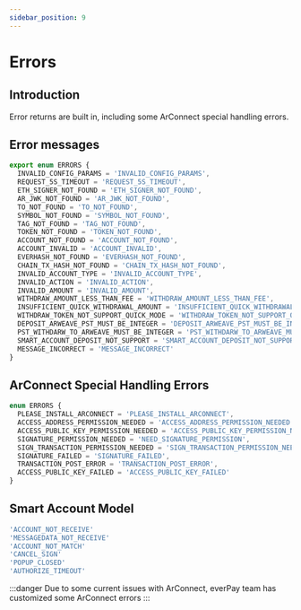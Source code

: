 ```yaml
---
sidebar_position: 9
---
```


# Errors

## Introduction

Error returns are built in, including some ArConnect special handling errors.

## Error messages

```ts
export enum ERRORS {
  INVALID_CONFIG_PARAMS = 'INVALID_CONFIG_PARAMS',
  REQUEST_5S_TIMEOUT = 'REQUEST_5S_TIMEOUT',
  ETH_SIGNER_NOT_FOUND = 'ETH_SIGNER_NOT_FOUND',
  AR_JWK_NOT_FOUND = 'AR_JWK_NOT_FOUND',
  TO_NOT_FOUND = 'TO_NOT_FOUND',
  SYMBOL_NOT_FOUND = 'SYMBOL_NOT_FOUND',
  TAG_NOT_FOUND = 'TAG_NOT_FOUND',
  TOKEN_NOT_FOUND = 'TOKEN_NOT_FOUND',
  ACCOUNT_NOT_FOUND = 'ACCOUNT_NOT_FOUND',
  ACCOUNT_INVALID = 'ACCOUNT_INVALID',
  EVERHASH_NOT_FOUND = 'EVERHASH_NOT_FOUND',
  CHAIN_TX_HASH_NOT_FOUND = 'CHAIN_TX_HASH_NOT_FOUND',
  INVALID_ACCOUNT_TYPE = 'INVALID_ACCOUNT_TYPE',
  INVALID_ACTION = 'INVALID_ACTION',
  INVALID_AMOUNT = 'INVALID_AMOUNT',
  WITHDRAW_AMOUNT_LESS_THAN_FEE = 'WITHDRAW_AMOUNT_LESS_THAN_FEE',
  INSUFFICIENT_QUICK_WITHDRAWAL_AMOUNT = 'INSUFFICIENT_QUICK_WITHDRAWAL_AMOUNT',
  WITHDRAW_TOKEN_NOT_SUPPORT_QUICK_MODE = 'WITHDRAW_TOKEN_NOT_SUPPORT_QUICK_MODE',
  DEPOSIT_ARWEAVE_PST_MUST_BE_INTEGER = 'DEPOSIT_ARWEAVE_PST_MUST_BE_INTEGER',
  PST_WITHDARW_TO_ARWEAVE_MUST_BE_INTEGER = 'PST_WITHDARW_TO_ARWEAVE_MUST_BE_INTEGER',
  SMART_ACCOUNT_DEPOSIT_NOT_SUPPORT = 'SMART_ACCOUNT_DEPOSIT_NOT_SUPPORT',
  MESSAGE_INCORRECT = 'MESSAGE_INCORRECT'
}
```

## ArConnect Special Handling Errors

```ts
enum ERRORS {
  PLEASE_INSTALL_ARCONNECT = 'PLEASE_INSTALL_ARCONNECT',
  ACCESS_ADDRESS_PERMISSION_NEEDED = 'ACCESS_ADDRESS_PERMISSION_NEEDED',
  ACCESS_PUBLIC_KEY_PERMISSION_NEEDED = 'ACCESS_PUBLIC_KEY_PERMISSION_NEEDED',
  SIGNATURE_PERMISSION_NEEDED = 'NEED_SIGNATURE_PERMISSION',
  SIGN_TRANSACTION_PERMISSION_NEEDED = 'SIGN_TRANSACTION_PERMISSION_NEEDED',
  SIGNATURE_FAILED = 'SIGNATURE_FAILED',
  TRANSACTION_POST_ERROR = 'TRANSACTION_POST_ERROR',
  ACCESS_PUBLIC_KEY_FAILED = 'ACCESS_PUBLIC_KEY_FAILED'
}
```

## Smart Account Model

```ts
'ACCOUNT_NOT_RECEIVE'
'MESSAGEDATA_NOT_RECEIVE'
'ACCOUNT_NOT_MATCH'
'CANCEL_SIGN'
'POPUP_CLOSED'
'AUTHORIZE_TIMEOUT'
```

:::danger
Due to some current issues with ArConnect, everPay team has customized some ArConnect errors
:::
